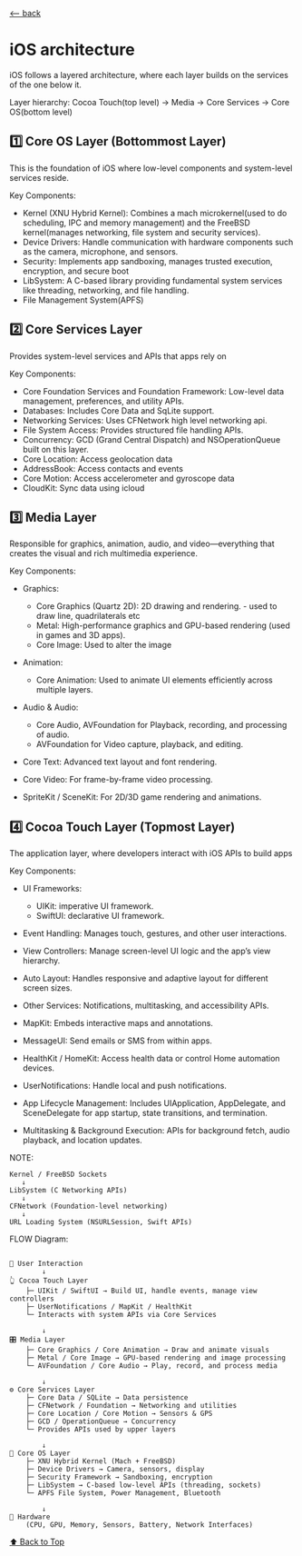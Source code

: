 <a name="top"></a>

[<-- back](../README.md)

# iOS architecture


iOS follows a layered architecture, where each layer builds on the services of the one below it. 

Layer hierarchy:  Cocoa Touch(top level) → Media → Core Services → Core OS(bottom level)


## 1️⃣ Core OS Layer (Bottommost Layer)
This is the foundation of iOS where low-level components and system-level services reside.

Key Components:
- Kernel (XNU Hybrid Kernel): 
    Combines a mach microkernel(used to do scheduling, IPC and memory management) and the FreeBSD kernel(manages networking, file system and security services).
- Device Drivers: 
    Handle communication with hardware components such as the camera, microphone, and sensors.
- Security: Implements app sandboxing, manages trusted execution, encryption, and secure boot
- LibSystem: A C-based library providing fundamental system services like threading, networking, and file handling.
- File Management System(APFS)


## 2️⃣ Core Services Layer
Provides system-level services and APIs that apps rely on

Key Components:
- Core Foundation Services and Foundation Framework: Low-level data management, preferences, and utility APIs.
- Databases: Includes Core Data and SqLite support.
- Networking Services: Uses CFNetwork high level networking api.
- File System Access: Provides structured file handling APIs.
- Concurrency: GCD (Grand Central Dispatch) and NSOperationQueue built on this layer.
- Core Location:
    Access geolocation data
- AddressBook:
    Access contacts and events
- Core Motion: Access accelerometer and gyroscope data
- CloudKit: Sync data using icloud


## 3️⃣ Media Layer
Responsible for graphics, animation, audio, and video—everything that creates the visual and rich multimedia experience.


Key Components:
- Graphics:
	*	Core Graphics (Quartz 2D): 2D drawing and rendering. - used to draw line, quadrilaterals etc
	*	Metal: High-performance graphics and GPU-based rendering (used in games and 3D apps).
	*	Core Image: Used to alter the image

- Animation:
	*	Core Animation: Used to animate UI elements efficiently across multiple layers.


- Audio & Audio:
	*	Core Audio, AVFoundation for Playback, recording, and processing of audio.
	*	AVFoundation for Video capture, playback, and editing.

- Core Text:
Advanced text layout and font rendering.
- Core Video:
    For frame-by-frame video processing.
- SpriteKit / SceneKit:
For 2D/3D game rendering and animations.


## 4️⃣ Cocoa Touch Layer (Topmost Layer)
The application layer, where developers interact with iOS APIs to build apps

Key Components:

-	UI Frameworks:
    *	UIKit: imperative UI framework.
    *	SwiftUI: declarative UI framework.


-	Event Handling: Manages touch, gestures, and other user interactions.


-	View Controllers: Manage screen-level UI logic and the app’s view hierarchy.
-	Auto Layout: Handles responsive and adaptive layout for different screen sizes.
-	Other Services: Notifications, multitasking, and accessibility APIs.

- MapKit: Embeds interactive maps and annotations.
- MessageUI: Send emails or SMS from within apps.
- HealthKit / HomeKit: Access health data or control Home automation devices.
- UserNotifications: Handle local and push notifications.
- App Lifecycle Management:
Includes UIApplication, AppDelegate, and SceneDelegate for app startup, state transitions, and termination.
- Multitasking & Background Execution:
APIs for background fetch, audio playback, and location updates.



NOTE:
```
Kernel / FreeBSD Sockets 
   ↓
LibSystem (C Networking APIs)
   ↓
CFNetwork (Foundation-level networking)
   ↓
URL Loading System (NSURLSession, Swift APIs)
```

FLOW Diagram:
```

📱 User Interaction
        ↓
👆 Cocoa Touch Layer
    ├─ UIKit / SwiftUI → Build UI, handle events, manage view controllers
    ├─ UserNotifications / MapKit / HealthKit
    └─ Interacts with system APIs via Core Services

        ↓
🎛️ Media Layer
    ├─ Core Graphics / Core Animation → Draw and animate visuals
    ├─ Metal / Core Image → GPU-based rendering and image processing
    └─ AVFoundation / Core Audio → Play, record, and process media

        ↓
⚙️ Core Services Layer
    ├─ Core Data / SQLite → Data persistence
    ├─ CFNetwork / Foundation → Networking and utilities
    ├─ Core Location / Core Motion → Sensors & GPS
    ├─ GCD / OperationQueue → Concurrency
    └─ Provides APIs used by upper layers

        ↓
🧩 Core OS Layer
    ├─ XNU Hybrid Kernel (Mach + FreeBSD)
    ├─ Device Drivers → Camera, sensors, display
    ├─ Security Framework → Sandboxing, encryption
    ├─ LibSystem → C-based low-level APIs (threading, sockets)
    └─ APFS File System, Power Management, Bluetooth

        ↓
💾 Hardware
    (CPU, GPU, Memory, Sensors, Battery, Network Interfaces)

```


[⬆️ Back to Top](#top)

